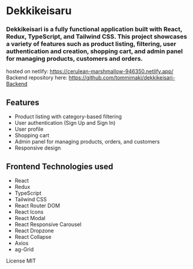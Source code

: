 # Dekkikeisaru

### Dekkikeisari is a fully functional application built with React, Redux, TypeScript, and Tailwind CSS. This project showcases a variety of features such as product listing, filtering, user authentication and creation, shopping cart, and admin panel for managing products, customers and orders.

hosted on netlify: https://cerulean-marshmallow-946350.netlify.app/ <br/>
Backend repository here: https://github.com/tommimaki/dekkikeisari-Backend

## Features

- Product listing with category-based filtering
- User authentication (Sign Up and Sign In)
- User profile
- Shopping cart
- Admin panel for managing products, orders, and customers
- Responsive design

## Frontend Technologies used

- React
- Redux
- TypeScript
- Tailwind CSS
- React Router DOM
- React Icons
- React Modal
- React Responsive Carousel
- React Dropzone
- React Collapse
- Axios
- ag-Grid



License
MIT


